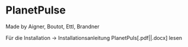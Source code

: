 # PlanetPulse
Made by Aigner, Boutot, Ettl, Brandner

Für die Installation -> Installationsanleitung PlanetPuls[.pdf||.docx] lesen
